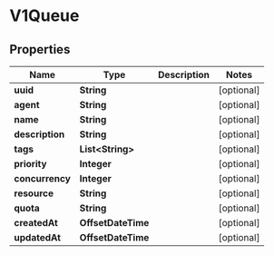 

# V1Queue


## Properties

Name | Type | Description | Notes
------------ | ------------- | ------------- | -------------
**uuid** | **String** |  |  [optional]
**agent** | **String** |  |  [optional]
**name** | **String** |  |  [optional]
**description** | **String** |  |  [optional]
**tags** | **List&lt;String&gt;** |  |  [optional]
**priority** | **Integer** |  |  [optional]
**concurrency** | **Integer** |  |  [optional]
**resource** | **String** |  |  [optional]
**quota** | **String** |  |  [optional]
**createdAt** | **OffsetDateTime** |  |  [optional]
**updatedAt** | **OffsetDateTime** |  |  [optional]



